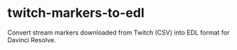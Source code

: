 # twitch-markers-to-edl
Convert stream markers downloaded from Twitch (CSV) into EDL format for Davinci Resolve.
